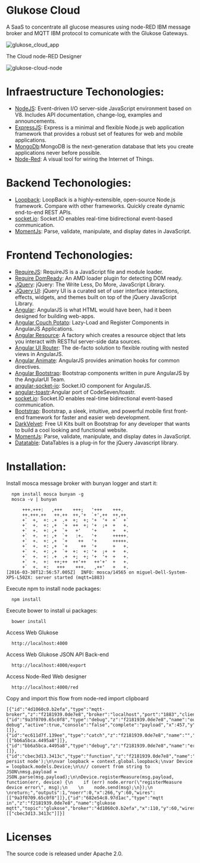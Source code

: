 # Glukose Cloud

A SaaS to concentrate all glucose measures using node-RED IBM message broker and MQTT IBM protocol to comunicate with the Glukose Gateways.

![glukose_cloud_app](https://cloud.githubusercontent.com/assets/1216181/14146100/c60518c0-f696-11e5-93e1-1eb91aaceb3f.png)

The Cloud node-RED Designer

![glukose-cloud-node](https://cloud.githubusercontent.com/assets/1216181/14145935/169d0f0a-f696-11e5-8575-b1fbdc457ebd.png)

# Infraestructure Techonologies:

- [NodeJS](https://nodejs.org/): Event-driven I/O server-side JavaScript environment based on V8. Includes API documentation, change-log, examples and announcements.
- [ExpressJS](http://expressjs.com): Express is a minimal and flexible Node.js web application framework that provides a robust set of features for web and mobile applications.
- [MongoDb](https://www.mongodb.org/):MongoDB is the next-generation database that lets you create applications never before possible.
- [Node-Red](http://nodered.org/): A visual tool for wiring the Internet of Things.

# Backend Techonologies:

- [Loopback](https://strongloop.com/): LoopBack is a highly-extensible, open-source Node.js framework. Compare with other frameworks. Quickly create dynamic end-to-end REST APIs.
- [socket.io](http://socket.io/): Socket.IO enables real-time bidirectional event-based communication.
- [MomentJs](http://momentjs.com/): Parse, validate, manipulate, and display dates in JavaScript.

# Frontend Techonologies:

- [RequireJS](http://requirejs.org/): RequireJS is a JavaScript file and module loader.
- [Require DomReady](https://github.com/requirejs/domReady): An AMD loader plugin for detecting DOM ready.
- [JQuery](https://jquery.com): jQuery: The Write Less, Do More, JavaScript Library.
- [JQuery UI](https://jqueryui.com/): jQuery UI is a curated set of user interface interactions, effects, widgets, and themes built on top of the jQuery JavaScript Library.
- [Angular](https://angularjs.org): AngularJS is what HTML would have been, had it been designed for building web-apps.
- [Angular Couch Potato](https://github.com/laurelnaiad/angular-couch-potato): Lazy-Load and Register Components in AngularJS Applications.
- [Angular Resource](https://github.com/angular/bower-angular-resource): A factory which creates a resource object that lets you interact with RESTful server-side data sources.
- [Angular UI Router](https://github.com/angular-ui/ui-router): The de-facto solution to flexible routing with nested views in AngularJS.
- [Angular Animate](https://angularjs.org): AngularJS provides animation hooks for common directives.
- [Angular Bootstrap](https://angular-ui.github.io/bootstrap/): Bootstrap components written in pure AngularJS by the AngularUI Team.
- [angular-socket-io](https://github.com/btford/angular-socket-io): Socket.IO component for AngularJS.
- [angular-toastr](https://github.com/Foxandxss/angular-toastr):Angular port of CodeSeven/toastr.
- [socket.io](http://socket.io/): Socket.IO enables real-time bidirectional event-based communication.
- [Bootstrap](http://getbootstrap.com/): Bootstrap, a sleek, intuitive, and powerful mobile first front-end framework for faster and easier web development.
- [DarkVelvet](http://pixelkit.com/): Free UI Kits built on Bootstrap for any developer that wants to build a cool looking and functional website.
- [MomentJs](http://momentjs.com/): Parse, validate, manipulate, and display dates in JavaScript.
- [Datatable](https://datatables.net/): DataTables is a plug-in for the jQuery Javascript library.

# Installation:

Install mosca message broker with bunyan logger and start it:
```
  npm install mosca bunyan -g
  mosca -v | bunyan
  
      +++.+++:   ,+++    +++;   '+++    +++. 
      ++.+++.++   ++.++  ++,'+  `+',++  ++,++ 
      +`  +,  +: .+  .+  +;  +; '+  '+  +`  +` 
      +`  +.  +: ,+  `+  ++  +; '+  ;+  +   +. 
      +`  +.  +: ,+  `+   +'    '+      +   +. 
      +`  +.  +: ,+  `+   :+.   '+      +++++. 
      +`  +.  +: ,+  `+    ++   '+      +++++. 
      +`  +.  +: ,+  `+     ++  '+      +   +. 
      +`  +.  +: ,+  `+  +:  +: '+  ;+  +   +. 
      +`  +.  +: .+  .+  +;  +; '+  '+  +   +. 
      +`  +.  +:  ++;++  ++'++   ++'+'  +   +. 
      +`  +.  +:   +++    +++.   ,++'   +   +. 
[2016-03-30T12:56:57.005Z]  INFO: mosca/14565 on miguel-Dell-System-XPS-L502X: server started (mqtt=1883)

```

Execute npm to install node packages:
```
  npm install
```

Execute bower to install ui packages:
```
  bower install
```

Access Web Glukose
```
  http://localhost:4000
```

Access Web Glukose JSON API Back-end
```
  http://localhost:4000/export
```

Access Node-Red Web designer
```
  http://localhost:4000/red
```

Copy and import this flow from node-red import clipboard
```
[{"id":"4d1060c0.b2efa","type":"mqtt-broker","z":"f2181939.0de7e8","broker":"localhost","port":"1883","clientid":"","usetls":false,"verifyservercert":true,"compatmode":true,"keepalive":"60","cleansession":true,"willTopic":"","willQos":"0","willRetain":"false","willPayload":"","birthTopic":"","birthQos":"0","birthRetain":"false","birthPayload":""},{"id":"9a3f0709.65c0f8","type":"debug","z":"f2181939.0de7e8","name":"out debug","active":true,"console":"false","complete":"payload","x":457,"y":60,"wires":[]},{"id":"ec611d7f.139ee","type":"catch","z":"f2181939.0de7e8","name":"","scope":null,"x":190,"y":222,"wires":[["bb6a5bca.4495a8"]]},{"id":"bb6a5bca.4495a8","type":"debug","z":"f2181939.0de7e8","name":"error","active":true,"console":"false","complete":"payload","x":356,"y":222,"wires":[]},{"id":"cbec3d13.3413c","type":"function","z":"f2181939.0de7e8","name":"persist","func":"console.log('Start persist node');\n\nvar loopback = context.global.loopback;\nvar Device = loopback.models.Device;\n\n// convert from string to JSON\nmsg.payload = JSON.parse(msg.payload);\n\nDevice.registerMeasure(msg.payload, function(err, device) {\n    if (err) node.error(\"registerMeasure device error\", msg);\n    \n    node.send(msg);\n});\n    \nreturn;","outputs":1,"noerr":0,"x":266,"y":60,"wires":[["9a3f0709.65c0f8"]]},{"id":"682e54c8.97d1ac","type":"mqtt in","z":"f2181939.0de7e8","name":"glukose mqtt","topic":"glukose","broker":"4d1060c0.b2efa","x":110,"y":60,"wires":[["cbec3d13.3413c"]]}]
```

# Licenses
The source code is released under Apache 2.0.
